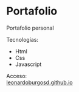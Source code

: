 # Portafolio
 Portafolio personal
 
 Tecnologías:
- Html
- Css
- Javascript
  
Acceso:  
  [leonardoburgosd.github.io](https://leonardoburgosd.github.io)
  
